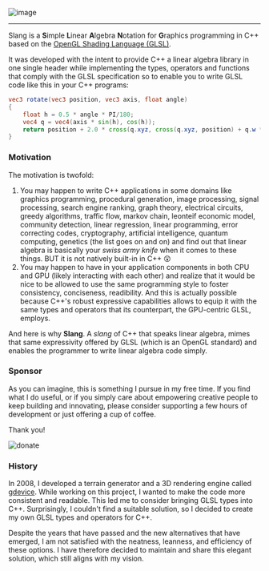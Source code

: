![image](https://github.com/pierodn/slang/assets/85252731/3a8c8b2b-cd6b-48c9-95a5-c597b036b8f5)

___
Slang is a **S**imple **L**inear **A**lgebra **N**otation for **G**raphics programming in C++ based on the [OpenGL Shading Language (GLSL)](https://registry.khronos.org/OpenGL/specs/gl/GLSLangSpec.4.50.pdf).

It was developed with the intent to provide C++ a linear algebra library in one single header while implementing the types, operators and functions that comply with the GLSL specification so to enable you to write GLSL code like this in your C++ programs:
```GLSL
vec3 rotate(vec3 position, vec3 axis, float angle)
{
    float h = 0.5 * angle * PI/180;
    vec4 q = vec4(axis * sin(h), cos(h)); 	
    return position + 2.0 * cross(q.xyz, cross(q.xyz, position) + q.w * position);
}
```
### Motivation
The motivation is twofold:
1. You may happen to write C++ applications in some domains like graphics programming, procedural generation, image processing, signal processing, search engine ranking, graph theory, electrical circuits, greedy algorithms, traffic flow, markov chain, leonteif economic model, community detection, linear regression, linear programming, error correcting codes, cryptography, artificial intelligence, quantum computing, genetics (the list goes on and on) and find out that linear algebra is basically your *swiss army knife* when it comes to these things. BUT it is not natively built-in in C++ 😲
2. You may happen to have in your application components in both CPU and GPU (likely interacting with each other) and realize that it would be nice to be allowed to use the same programming style to foster consistency, conciseness, readibility. And this is actually possible because C++'s robust expressive capabilities allows to equip it with the same types and operators that its counterpart, the GPU-centric GLSL, employs.

And here is why **Slang**. A *slang* of C++ that speaks linear algebra, mimes that same expressivity offered by GLSL (which is an OpenGL standard) and enables the programmer to write linear algebra code simply. 

### Sponsor
As you can imagine, this is something I pursue in my free time. If you find what I do useful, or if you simply care about empowering creative people to keep building and innovating, please consider supporting a few hours of development or just offering a cup of coffee.

Thank you!

![donate](https://github.com/user-attachments/assets/d4f11a78-c1b6-4c04-b032-c415947f2d0b)

### History
In 2008, I developed a terrain generator and a 3D rendering engine called [gdevice](https://github.com/pierodn/gdevice). While working on this project, I wanted to make the code more consistent and readable. This led me to consider bringing GLSL types into C++. Surprisingly, I couldn't find a suitable solution, so I decided to create my own GLSL types and operators for C++.

Despite the years that have passed and the new alternatives that have emerged, I am not satisfied with the neatness, leanness, and efficiency of these options. I have therefore decided to maintain and share this elegant solution, which still aligns with my vision.
